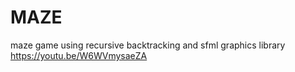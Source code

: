 # MAZE
maze game using recursive backtracking and sfml graphics library
https://youtu.be/W6WVmysaeZA
